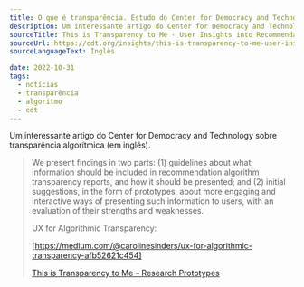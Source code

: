 ```yaml
---
title: O que é transparência. Estudo do Center for Democracy and Technology
description: Um interessante artigo do Center for Democracy and Technology sobre transparência algorítmica.
sourceTitle: This is Transparency to Me - User Insights into Recommendation Algorithm Reporting
sourceUrl: https://cdt.org/insights/this-is-transparency-to-me-user-insights-into-recommendation-algorithm-reporting/
sourceLanguageText: Inglês

date: 2022-10-31
tags:
  - notícias
  - transparência
  - algoritmo
  - cdt
---
```

Um interessante artigo do Center for Democracy and Technology sobre transparência algorítmica (em inglês).

> We present findings in two parts: (1) guidelines about what information should be included in recommendation algorithm transparency reports, and how it should be presented; and (2) initial suggestions, in the form of prototypes, about more engaging and interactive ways of presenting such information to users, with an evaluation of their strengths and weaknesses.
>
> UX for Algorithmic Transparency:
>
> [https://medium.com/@carolinesinders/ux-for-algorithmic-transparency-afb52621c454]
>
> [This is Transparency to Me – Research Prototypes](https://cdt.org/insights/this-is-transparency-to-me-research-prototypes/)
